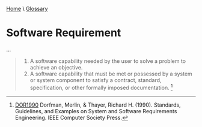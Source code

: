[Home](../../index.html) \ [Glossary](glossary.html)

# Software Requirement

...  


> 1. A software capability needed by the user to solve a problem to achieve an objective. 
> 2. A software capability that must be met or possessed by a system or system component to satisfy a contract, standard, specification, or other formally imposed documentation. [^1]  

[^1]: [DOR1990](../references/books/Standards-Guidelines-and-Examples-on-System-and-Software-Requirements-Engineering.html) Dorfman, Merlin, & Thayer, Richard H. (1990). Standards, Guidelines, and Examples on System and Software Requirements Engineering. IEEE Computer Society Press.
